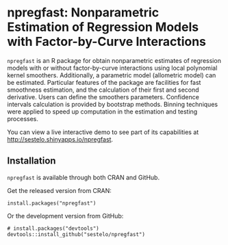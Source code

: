 # npregfast: Nonparametric Estimation of Regression Models with Factor-by-Curve Interactions

```npregfast``` is an R package for obtain nonparametric estimates of regression models 
with or without factor-by-curve interactions using local polynomial kernel smoothers. 
Additionally, a parametric model (allometric model) can be estimated.
Particular features of the package are facilities for fast smoothness
estimation, and the calculation of their first and second derivative. Users can 
define the smoothers parameters. Confidence intervals calculation is provided 
by bootstrap methods. Binning techniques were applied to speed up computation 
in the estimation and testing processes.




You can view a live interactive demo to see part of its 
capabilities at http://sestelo.shinyapps.io/npregfast.

## Installation
```npregfast``` is available through both CRAN and GitHub.

Get the released version from CRAN:
```
install.packages("npregfast")
```

Or the development version from GitHub:
```
# install.packages("devtools")
devtools::install_github("sestelo/npregfast")
```
